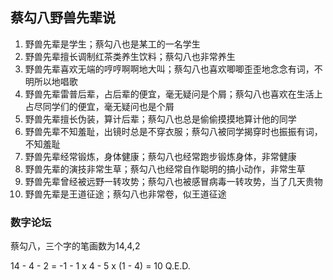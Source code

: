 
## 蔡勾八野兽先辈说
1. 野兽先辈是学生；蔡勾八也是某工的一名学生
2. 野兽先辈擅长调制红茶类养生饮料；蔡勾八也非常养生
3. 野兽先辈喜欢无端的哼哼啊啊地大叫；蔡勾八也喜欢唧唧歪歪地念念有词，不明所以地唱歌
4. 野兽先辈雷普后辈，占后辈的便宜，毫无疑问是个屑；蔡勾八也喜欢在生活上占尽同学们的便宜，毫无疑问也是个屑
5. 野兽先辈擅长伪装，算计后辈；蔡勾八也总是偷偷摸摸地算计他的同学
6. 野兽先辈不知羞耻，出镜时总是不穿衣服；蔡勾八被同学揭穿时也振振有词，不知羞耻
7. 野兽先辈经常锻炼，身体健康；蔡勾八也经常跑步锻炼身体，非常健康
8. 野兽先辈的演技非常生草；蔡勾八也经常自作聪明的搞小动作，非常生草
9. 野兽先辈曾经被远野一转攻势；蔡勾八也被感冒病毒一转攻势，当了几天贵物
10. 野兽先辈是王道征途；蔡勾八也非常卷，似王道征途

### 数字论坛
蔡勾八，三个字的笔画数为14,4,2

14 - 4 - 2 = -1 - 1 x 4 - 5 x (1 - 4) = 10
Q.E.D.
